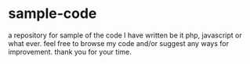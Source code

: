 sample-code
===========

a repository for sample of the code I have written be it php, javascript or what ever. feel free to browse my code and/or suggest any ways for improvement. thank you for your time.